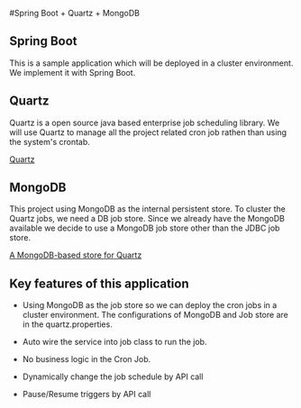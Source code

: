 #Spring Boot + Quartz + MongoDB
## Spring Boot

This is a sample application which will be deployed in a cluster environment. We implement it with Spring Boot.

## Quartz 
Quartz is a open source java based enterprise job scheduling library. We will use Quartz to manage all the project related cron job rathen than using the system's crontab. 

[Quartz](http://www.quartz-scheduler.org/)

## MongoDB
This project using MongoDB as the internal persistent store. 
To cluster the Quartz jobs, we need a DB job store. Since we already have the MongoDB available we decide to use a MongoDB job store other than the JDBC job store.

[A MongoDB-based store for Quartz](https://github.com/michaelklishin/quartz-mongodb)

## Key features of this application

* Using MongoDB as the job store so we can deploy the cron jobs in a cluster environment.
The configurations of MongoDB and Job store are in the quartz.properties.

* Auto wire the service into job class to run the job. 

* No business logic in the Cron Job.

* Dynamically change the job schedule by API call

* Pause/Resume triggers by API call






